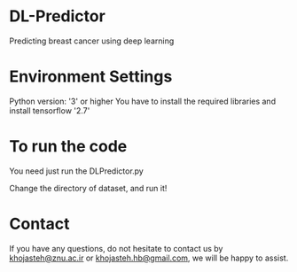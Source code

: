 # DL-Predictor
Predicting breast cancer using deep learning

# Environment Settings
Python version: '3' or higher
You have to install the required libraries and install tensorflow '2.7'

# To run the code
You need just run the DLPredictor.py

Change the directory of dataset, and run it!

# Contact
If you have any questions, do not hesitate to contact us by khojasteh@znu.ac.ir or khojasteh.hb@gmail.com, we will be happy to assist.
